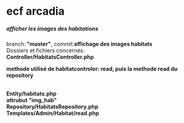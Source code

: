 

<h1>ecf arcadia</h1>


<h5>afficher les images des habitations</h5>

<p>branch:<strong> "master"</strong>, commit:<strong>affichage des images habitats </strong> <br>
Dossiers et fichiers concernés: <br><strong>Controller/HabitatsController.php <p>methode utilisé de habitatcontroler: read, puis la methode read du repository </p> <br>
Entity/habitats.php <br>
  attrubut "img_hab" <br>
Repository/HabitatsRepository.php <br>
Templates/Admin/Habitat/read.php</strong></p>

